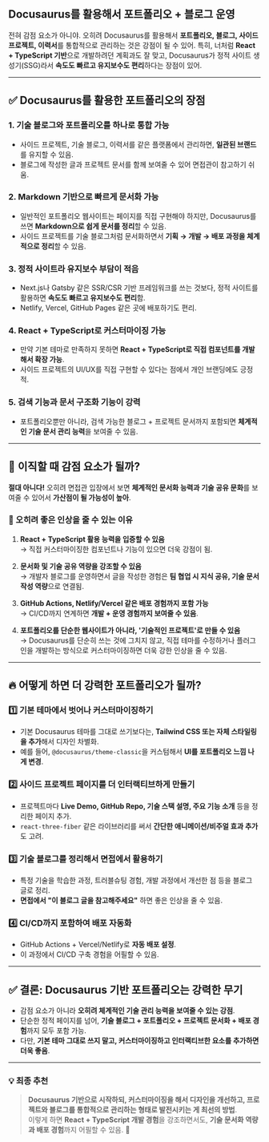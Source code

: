 ## Docusaurus를 활용해서 포트폴리오 + 블로그 운영

전혀 감점 요소가 아니야. 오히려 Docusaurus를 활용해서 **포트폴리오, 블로그, 사이드 프로젝트, 이력서**를 통합적으로 관리하는 것은 강점이 될 수 있어. 특히, 너처럼 **React + TypeScript 기반**으로 개발하려던 계획과도 잘 맞고, Docusaurus가 정적 사이트 생성기(SSG)라서 **속도도 빠르고 유지보수도 편리**하다는 장점이 있어.

---

## ✅ **Docusaurus를 활용한 포트폴리오의 장점**

### 1. **기술 블로그와 포트폴리오를 하나로 통합 가능**

- 사이드 프로젝트, 기술 블로그, 이력서를 같은 플랫폼에서 관리하면, **일관된 브랜드**를 유지할 수 있음.
- 블로그에 작성한 글과 프로젝트 문서를 함께 보여줄 수 있어 면접관이 참고하기 쉬움.

### 2. **Markdown 기반으로 빠르게 문서화 가능**

- 일반적인 포트폴리오 웹사이트는 페이지를 직접 구현해야 하지만, Docusaurus를 쓰면 **Markdown으로 쉽게 문서를 정리**할 수 있음.
- 사이드 프로젝트를 기술 블로그처럼 문서화하면서 **기획 → 개발 → 배포 과정을 체계적으로 정리**할 수 있음.

### 3. **정적 사이트라 유지보수 부담이 적음**

- Next.js나 Gatsby 같은 SSR/CSR 기반 프레임워크를 쓰는 것보다, 정적 사이트를 활용하면 **속도도 빠르고 유지보수도 편리**함.
- Netlify, Vercel, GitHub Pages 같은 곳에 배포하기도 편리.

### 4. **React + TypeScript로 커스터마이징 가능**

- 만약 기본 테마로 만족하지 못하면 **React + TypeScript로 직접 컴포넌트를 개발해서 확장 가능**.
- 사이드 프로젝트의 UI/UX를 직접 구현할 수 있다는 점에서 개인 브랜딩에도 긍정적.

### 5. **검색 기능과 문서 구조화 기능이 강력**

- 포트폴리오뿐만 아니라, 검색 가능한 블로그 + 프로젝트 문서까지 포함되면 **체계적인 기술 문서 관리 능력**을 보여줄 수 있음.

---

## 🚨 **이직할 때 감점 요소가 될까?**

**절대 아니다!** 오히려 면접관 입장에서 보면 **체계적인 문서화 능력과 기술 공유 문화**를 보여줄 수 있어서 **가산점이 될 가능성이 높아**.

### 🔹 오히려 좋은 인상을 줄 수 있는 이유

1. **React + TypeScript 활용 능력을 입증할 수 있음**  
   → 직접 커스터마이징한 컴포넌트나 기능이 있으면 더욱 강점이 됨.
2. **문서화 및 기술 공유 역량을 강조할 수 있음**  
   → 개발자 블로그를 운영하면서 글을 작성한 경험은 **팀 협업 시 지식 공유, 기술 문서 작성 역량**으로 연결됨.

3. **GitHub Actions, Netlify/Vercel 같은 배포 경험까지 포함 가능**  
   → CI/CD까지 연계하면 **개발 + 운영 경험까지 보여줄 수 있음**.

4. **포트폴리오를 단순한 웹사이트가 아니라, '기술적인 프로젝트'로 만들 수 있음**  
   → Docusaurus를 단순히 쓰는 것에 그치지 않고, 직접 테마를 수정하거나 플러그인을 개발하는 방식으로 커스터마이징하면 더욱 강한 인상을 줄 수 있음.

---

## 🔥 **어떻게 하면 더 강력한 포트폴리오가 될까?**

### 1️⃣ **기본 테마에서 벗어나 커스터마이징하기**

- 기본 Docusaurus 테마를 그대로 쓰기보다는, **Tailwind CSS 또는 자체 스타일링을 추가**해서 디자인 차별화.
- 예를 들어, `@docusaurus/theme-classic`을 커스텀해서 **UI를 포트폴리오 느낌 나게 변경**.

### 2️⃣ **사이드 프로젝트 페이지를 더 인터랙티브하게 만들기**

- 프로젝트마다 **Live Demo, GitHub Repo, 기술 스택 설명, 주요 기능 소개** 등을 정리한 페이지 추가.
- `react-three-fiber` 같은 라이브러리를 써서 **간단한 애니메이션/비주얼 효과 추가**도 고려.

### 3️⃣ **기술 블로그를 정리해서 면접에서 활용하기**

- 특정 기술을 학습한 과정, 트러블슈팅 경험, 개발 과정에서 개선한 점 등을 블로그 글로 정리.
- **면접에서 "이 블로그 글을 참고해주세요"** 하면 좋은 인상을 줄 수 있음.

### 4️⃣ **CI/CD까지 포함하여 배포 자동화**

- GitHub Actions + Vercel/Netlify로 **자동 배포 설정**.
- 이 과정에서 CI/CD 구축 경험을 어필할 수 있음.

---

## ✅ **결론: Docusaurus 기반 포트폴리오는 강력한 무기**

- 감점 요소가 아니라 **오히려 체계적인 기술 관리 능력을 보여줄 수 있는 강점**.
- 단순한 정적 페이지를 넘어, **기술 블로그 + 포트폴리오 + 프로젝트 문서화 + 배포 경험**까지 모두 포함 가능.
- 다만, **기본 테마 그대로 쓰지 말고, 커스터마이징하고 인터랙티브한 요소를 추가하면 더욱 좋음**.

---

### 💡 **최종 추천**

> **Docusaurus 기반으로 시작하되, 커스터마이징을 해서 디자인을 개선하고, 프로젝트와 블로그를 통합적으로 관리하는 형태로 발전시키는 게 최선의 방법**.  
> 이렇게 하면 **React + TypeScript 개발 경험**을 강조하면서도, **기술 문서화 역량과 배포 경험**까지 어필할 수 있음. 🚀
